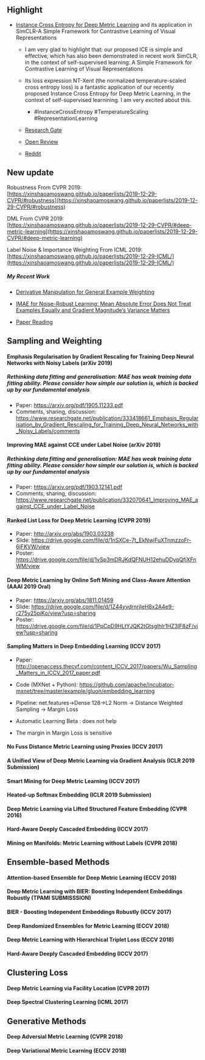 ## Highlight

* [Instance Cross Entropy for Deep Metric Learning](https://arxiv.org/pdf/1911.09976.pdf) and its application in SimCLR-A Simple Framework for Contrastive Learning of Visual Representations

    * I am very glad to highlight that:  our proposed ICE is simple and effective, which has also been demonstrated in recent work SimCLR, in the context of self-supervised learning: A Simple Framework for Contrastive Learning of Visual Representations

    * Its loss expression NT-Xent (the normalized temperature-scaled cross entropy loss) is a fantastic application of our recently proposed Instance Cross Entropy for Deep Metric Learning,  in the context of self-supervised learnining. I am very excited about this.
        * #InstanceCrossEntropy #TemperatureScaling #RepresentationLearning
    * [Research Gate](https://www.researchgate.net/publication/337485049_Instance_Cross_Entropy_for_Deep_Metric_Learning/comments)
    * [Open Review](https://openreview.net/forum?id=BJeguTEKDB&noteId=txrrkCL-sXhttps://openreview.net/forum?id=BJeguTEKDB&noteId=txrrkCL-sX)
    * [Reddit](https://www.reddit.com/r/MachineLearning/comments/f4x1sh/r_instance_cross_entropy_for_deep_metric_learning/)

## New update


Robustness From CVPR 2019: [https://xinshaoamoswang.github.io/paperlists/2019-12-29-CVPR/#robustness](https://xinshaoamoswang.github.io/paperlists/2019-12-29-CVPR/#robustness)

DML From CVPR 2019: [https://xinshaoamoswang.github.io/paperlists/2019-12-29-CVPR/#deep-metric-learning](https://xinshaoamoswang.github.io/paperlists/2019-12-29-CVPR/#deep-metric-learning)

Label Noise & Importance Weighting From ICML 2019: [https://xinshaoamoswang.github.io/paperlists/2019-12-29-ICML/](https://xinshaoamoswang.github.io/paperlists/2019-12-29-ICML/)

##### My Recent Work
* [Derivative Manipulation for General Example Weighting](https://github.com/XinshaoAmosWang/DerivativeManipulation)

* [IMAE for Noise-Robust Learning: Mean Absolute Error Does Not Treat Examples Equally and Gradient Magnitude’s Variance Matters](https://github.com/XinshaoAmosWang/Improving-Mean-Absolute-Error-against-CCE)

* [Paper Reading](https://xinshaoamoswang.github.io/paperlists/)

## Sampling and Weighting
#### Emphasis Regularisation by Gradient Rescaling for Training Deep Neural Networks with Noisy Labels (arXiv 2019)
##### Rethinking data fitting and generalisation: MAE has weak training data fitting ability. Please consider how simple our solution is, which is backed up by our fundamental analysis
* Paper: https://arxiv.org/pdf/1905.11233.pdf
* Comments, sharing, discussion: https://www.researchgate.net/publication/333418661_Emphasis_Regularisation_by_Gradient_Rescaling_for_Training_Deep_Neural_Networks_with_Noisy_Labels/comments

#### Improving MAE against CCE under Label Noise (arXiv 2019)
##### Rethinking data fitting and generalisation: MAE has weak training data fitting ability. Please consider how simple our solution is, which is backed up by our fundamental analysis 
* Paper: https://arxiv.org/pdf/1903.12141.pdf
* Comments, sharing, discussion: 
https://www.researchgate.net/publication/332070641_Improving_MAE_against_CCE_under_Label_Noise

#### Ranked List Loss for Deep Metric Learning (CVPR 2019)
* Paper: http://arxiv.org/abs/1903.03238
* Slide: https://drive.google.com/file/d/1nSXCe-7t_EkNwjFuXTnmzzoFr-6jFKVW/view
* Poster: https://drive.google.com/file/d/1vSp3mDRJKdQFNUH12ehuDDyqQfjXFnWM/view

#### Deep Metric Learning by Online Soft Mining and Class-Aware Attention (AAAI 2019 Oral)
* Paper: https://arxiv.org/abs/1811.01459
* Slide: https://drive.google.com/file/d/1Z44yvdrnrjIeH8x2A4e9-r275y25piKo/view?usp=sharing
* Poster: https://drive.google.com/file/d/1PpCpD9HLtYJQK2tGtsgIhlr1HZ3IF8zF/view?usp=sharing

#### Sampling Matters in Deep Embedding Learning (ICCV 2017)
* Paper: http://openaccess.thecvf.com/content_ICCV_2017/papers/Wu_Sampling_Matters_in_ICCV_2017_paper.pdf

* Code (MXNet + Python): https://github.com/apache/incubator-mxnet/tree/master/example/gluon/embedding_learning

* Pipeline: net.features->Dense 128->L2 Norm -> Distance Weighted Sampling -> Margin Loss

* Automatic Learning Beta : does not help

* The margin in Margin Loss is sensitive

#### No Fuss Distance Metric Learning using Proxies (ICCV 2017)


#### A Unified View of Deep Metric Learning via Gradient Analysis (ICLR 2019 Submission)

#### Smart Mining for Deep Metric Learning (ICCV 2017)

#### Heated-up Softmax Embedding (ICLR 2019 Submission)

#### Deep Metric Learning via Lifted Structured Feature Embedding (CVPR 2016)

#### Hard-Aware Deeply Cascaded Embedding (ICCV 2017)

#### Mining on Manifolds: Metric Learning without Labels (CVPR 2018)


## Ensemble-based Methods
#### Attention-based Ensemble for Deep Metric Learning (ECCV 2018)
#### Deep Metric Learning with BIER: Boosting Independent Embeddings Robustly (TPAMI SUBMISSSION)
#### BIER - Boosting Independent Embeddings Robustly (ICCV 2017)
#### Deep Randomized Ensembles for Metric Learning (ECCV 2018)
#### Deep Metric Learning with Hierarchical Triplet Loss (ECCV 2018)
#### Hard-Aware Deeply Cascaded Embedding (ICCV 2017)


## Clustering Loss
#### Deep Metric Learning via Facility Location (CVPR 2017)
#### Deep Spectral Clustering Learning (ICML 2017)

## Generative Methods
#### Deep Adversial Metric Learning (CVPR 2018)
#### Deep Variational Metric Learning (ECCV 2018)



